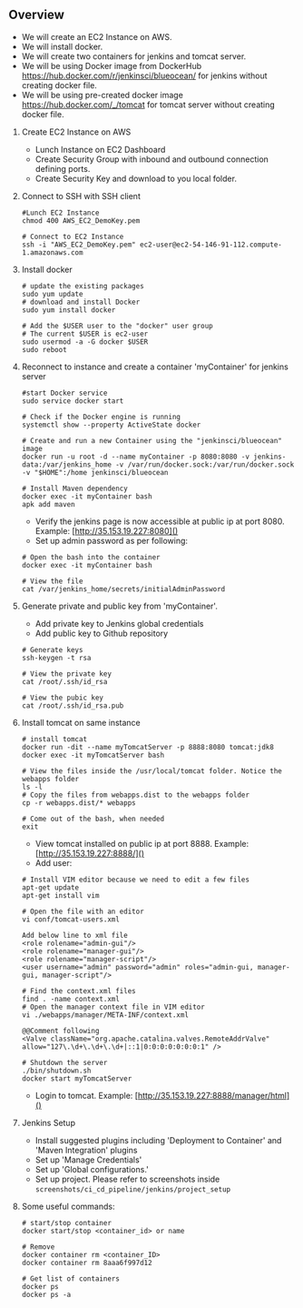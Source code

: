 ## Overview
* We will create an EC2 Instance on AWS.
* We will install docker.
* We will create two containers for jenkins and tomcat server.
* We will be using Docker image from DockerHub https://hub.docker.com/r/jenkinsci/blueocean/ for jenkins without creating docker file.
* We will be using pre-created docker image https://hub.docker.com/_/tomcat for tomcat server without creating docker file.

1. Create EC2 Instance on AWS
   * Lunch Instance on EC2 Dashboard
   * Create Security Group with inbound and outbound connection defining ports.
   * Create Security Key and download to you local folder.
   
2. Connect to SSH with SSH client
    ```
    #Lunch EC2 Instance
    chmod 400 AWS_EC2_DemoKey.pem
    
    # Connect to EC2 Instance
    ssh -i "AWS_EC2_DemoKey.pem" ec2-user@ec2-54-146-91-112.compute-1.amazonaws.com
    ```
3. Install docker
    ```
    # update the existing packages
    sudo yum update
    # download and install Docker
    sudo yum install docker
    
    # Add the $USER user to the "docker" user group
    # The current $USER is ec2-user
    sudo usermod -a -G docker $USER
    sudo reboot
    ```
   
4. Reconnect to instance and create a container 'myContainer' for jenkins server
    ```
    #start Docker service
    sudo service docker start
    
    # Check if the Docker engine is running
    systemctl show --property ActiveState docker
    
    # Create and run a new Container using the "jenkinsci/blueocean" image
    docker run -u root -d --name myContainer -p 8080:8080 -v jenkins-data:/var/jenkins_home -v /var/run/docker.sock:/var/run/docker.sock -v "$HOME":/home jenkinsci/blueocean

    # Install Maven dependency
    docker exec -it myContainer bash
    apk add maven 
   ```
   *  Verify the jenkins page is now accessible at public ip at port 8080. Example: [http://35.153.19.227:8080]()
   *  Set up admin password as per following:
    ```
    # Open the bash into the container
    docker exec -it myContainer bash
    
    # View the file
    cat /var/jenkins_home/secrets/initialAdminPassword
    ```
5. Generate private and public key from 'myContainer'.
   * Add private key to Jenkins global credentials
   * Add public key to Github repository
    ```
    # Generate keys
    ssh-keygen -t rsa
    
    # View the private key
    cat /root/.ssh/id_rsa
    
    # View the pubic key
    cat /root/.ssh/id_rsa.pub
    ```
   
6. Install tomcat on same instance
    ```
    # install tomcat
    docker run -dit --name myTomcatServer -p 8888:8080 tomcat:jdk8
    docker exec -it myTomcatServer bash
    
    # View the files inside the /usr/local/tomcat folder. Notice the webapps folder
    ls -l
    # Copy the files from webapps.dist to the webapps folder
    cp -r webapps.dist/* webapps
    
    # Come out of the bash, when needed
    exit
    ```
    * View tomcat installed on public ip at port 8888. Example: [http://35.153.19.227:8888/]()
    * Add user:
    ```
    # Install VIM editor because we need to edit a few files
    apt-get update
    apt-get install vim
    
    # Open the file with an editor
    vi conf/tomcat-users.xml
    
    Add below line to xml file
    <role rolename="admin-gui"/>
    <role rolename="manager-gui"/>
    <role rolename="manager-script"/>
    <user username="admin" password="admin" roles="admin-gui, manager-gui, manager-script"/>
    
    # Find the context.xml files
    find . -name context.xml
    # Open the manager context file in VIM editor
    vi ./webapps/manager/META-INF/context.xml
    
    @@Comment following
    <Valve className="org.apache.catalina.valves.RemoteAddrValve"
    allow="127\.\d+\.\d+\.\d+|::1|0:0:0:0:0:0:0:1" />
    
    # Shutdown the server
    ./bin/shutdown.sh
    docker start myTomcatServer
    ```
    * Login to tomcat. Example: [http://35.153.19.227:8888/manager/html]()

7. Jenkins Setup
   * Install suggested plugins including 'Deployment to Container' and 'Maven Integration' plugins
   * Set up 'Manage Credentials'
   * Set up 'Global configurations.'
   * Set up project. Please refer to screenshots inside `screenshots/ci_cd_pipeline/jenkins/project_setup`

8. Some useful commands:
    ```
    # start/stop container
    docker start/stop <container_id> or name
   
    # Remove
    docker container rm <container_ID>
    docker container rm 8aaa6f997d12
   
    # Get list of containers
    docker ps
    docker ps -a
    ```